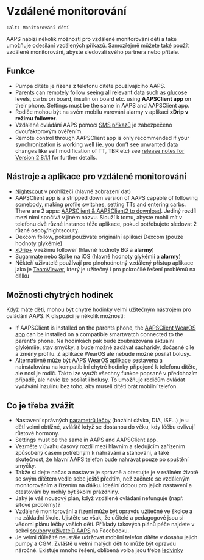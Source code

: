 # Vzdálené monitorování

```{image} ../images/KidsMonitoring.png
:alt: Monitorování dětí
```

AAPS nabízí několik možností pro vzdálené monitorování dětí a také umožňuje odesílání vzdálených příkazů. Samozřejmě můžete také použít vzdálené monitorování, abyste sledovali svého partnera nebo přítele.

## Funkce

- Pumpa dítěte je řízena z telefonu dítěte používajícího AAPS.
- Parents can remotely follow seeing all relevant data such as glucose levels, carbs on board, insulin on board etc. using **AAPSClient app** on their phone. Settings must be the same in AAPS and AAPSClient app.
- Rodiče mohou být na svém mobilu varováni alarmy v aplikaci **xDrip v režimu follower**.
- Vzdálené ovládání AAPS pomocí [SMS příkazů](../Children/SMS-Commands.md) je zabezpečeno dvoufaktorovým ověřením.
- Remote control through AAPSClient app is only recommended if your synchronization is working well (ie. you don’t see unwanted data changes like self modification of TT, TBR etc) see [release notes for Version 2.8.1.1](Releasenotes-important-hints-2-8-1-1) for further details.

## Nástroje a aplikace pro vzdálené monitorování

- [Nightscout](https://nightscout.github.io/) v prohlížeči (hlavně zobrazení dat)
- AAPSClient app is a stripped down version of AAPS capable of following somebody, making profile switches, setting TTs and entering carbs. There are 2 apps:  [AAPSClient & AAPSClient2 to download](https://github.com/nightscout/AndroidAPS/releases/). Jediný rozdíl mezi nimi spočívá v jiném názvu. Slouží k tomu, abyste mohli mít v telefonu dvě různé instance téže aplikace, pokud potřebujete sledovat 2 různé osoby/nightscouty.
- Dexcom follow, pokud používáte originální aplikaci Dexcom (pouze hodnoty glykémie)
- [xDrip+](../Configuration/xdrip.md) v režimu follower (hlavně hodnoty BG a **alarmy**)
- [Sugarmate](https://sugarmate.io/) nebo [Spike](https://spike-app.com/) na iOS (hlavně hodnoty glykémií a **alarmy**)
- Někteří uživatelé používají pro plnohodnotný vzdálený přístup aplikace jako je [TeamViewer](https://www.teamviewer.com/), který je užitečný i pro pokročilé řešení problémů na dálku

## Možnosti chytrých hodinek

Když máte děti, mohou být chytré hodinky velmi užitečným nástrojem pro ovládání AAPS. K dispozici je několik možností:

- If AAPSClient is installed on the parents phone, the [AAPSClient WearOS app](https://github.com/nightscout/AndroidAPS/releases/) can be installed on a compatible smartwatch connected to the parent's phone. Na hodinkách pak bude zoubrazována aktuální glykémiie, stav smyčky, a bude možné zadávat sacharidy, dočasné cíle a změny profilu. Z aplikace WearOS ale nebude možné posílat bolusy.
- Alternativně může být [AAPS WearOS aplikace](https://androidaps.readthedocs.io/en/latest/Configuration/Watchfaces.html) sestavena a nainstalována na kompatibilní chytré hodinky připojené k telefonu dítěte, ale nosí je rodič. Takto lze využít všechny funkce popsané v předchozím případě, ale navíc lze posílat i bolusy. To umožňuje rodičům ovládat vydávání inzulínu bez toho, aby museli dítěti brát mobilní telefon.

## Co je třeba zvážit

- Nastavení správných [parametrů léčby](FAQ-how-to-begin) (bazální dávka, DIA, ISF...) je u dětí velmi obtížné, zvláště když se dostanou do věku, kdy léčbu ovlivují růstové hormony.
- Settings must be the same in AAPS and AAPSClient app.
- Vezměte v úvahu časový rozdíl mezi hlavním a sledujícím zařízením způsobený časem potřebným k nahrávání a stahování, a také skutečnost, že hlavní AAPS telefon bude nahrávat pouze po spuštění smyčky.
- Takže si dejte načas a nastavte je správně a otestujte je v reálném životě se svým dítětem vedle sebe ještě předtím, než začnete se vzdáleným monitorováním a řízením na dálku. Ideální dobou pro jejich nastavení a otestování by mohly být školní prázdniny.
- Jaký je váš nouzový plán, když vzdálené ovládání nefunguje (např. síťové problémy)?
- Vzdálené monitorování a řízení může být opravdu užitečné ve školce a na základní škole. Ujistěte se však, že učitelé a pedagogové jsou si vědomi plánu léčby vašich dětí. Příklady takových plánů péče najdete v sekci [soubory uživatelů AAPS](https://www.facebook.com/groups/AndroidAPSUsers/files/) na Facebooku.
- Je velmi důležité neustále udržovat mobilní telefon dítěte v dosahu jejich pumpy a CGM. Zvláště u velmi malých dětí to může být opravdu náročné. Existuje mnoho řešení, oblíbená volba jsou třeba [ledvinky](https://spibelt.com/collections/kids-belts)
